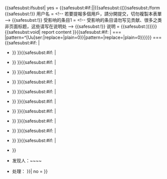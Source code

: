 <includeonly>{{<includeonly/>safesubst:ifsubst| yes = {{<includeonly/>safesubst:\#if:||{{<includeonly/>safesubst:((}}safesubst:/form {{<includeonly/>safesubst:\!}} 用户名 = \<<noinclude></noinclude>\!-- 若要提報多個用戶，請分開提交，切勿複製本表單 --\> {{<includeonly/>safesubst:\!}} 受影响的条目1 = \<<noinclude></noinclude>\!-- 受影响的条目请勿写见贡献、很多之类非页面标题，这些请写在说明处 --\> {{<includeonly/>safesubst:\!}} 说明 = {{<includeonly/>safesubst:))}}}} {{<includeonly/>safesubst:void| report content }}{{<includeonly/>safesubst:\#if: | === |pattern=^\[Uu\]ser:|replace=|plain=0}}|pattern=‎|replace=|plain=0}}}}}} ==={{<includeonly/>safesubst:\#if: |

  - }} }}{{<includeonly/>safesubst:\#if: |

  - }} }}{{<includeonly/>safesubst:\#if: |

  - }} }}{{<includeonly/>safesubst:\#if: |

  - }} }}{{<includeonly/>safesubst:\#if: |

  - }} }}{{<includeonly/>safesubst:\#if: |

  - }} }}{{<includeonly/>safesubst:\#if: |

  - }} }}{{<includeonly/>safesubst:\#if: |

  - }} }}{{<includeonly/>safesubst:\#if: |

  - }} }}{{<includeonly/>safesubst:\#if: |

  - }} }}{{<includeonly/>safesubst:\#if: |

  - }}

  - 发现人：\~\~</includeonly><includeonly>\~\~

  - 处理： }}| no =  }}</includeonly>